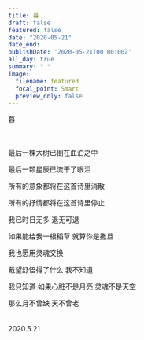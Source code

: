 ```yaml
---
title: 暮
draft: false
featured: false
date: "2020-05-21"
date_end: 
publishDate: '2020-05-21T00:00:00Z'
all_day: true
summary: " "
image:
  filename: featured
  focal_point: Smart
  preview_only: false
---
```

暮
<br><br><br>

最后一棵大树已倒在血泊之中

最后一颗星辰已流干了眼泪

所有的意象都将在这首诗里消散

所有的抒情都将在这首诗里停止

我已时日无多 退无可退

如果能给我一根稻草 就算你是撒旦

我也愿用灵魂交换

戴望舒悟得了什么 我不知道

我只知道 如果心脏不是月亮 灵魂不是天空

那么月不曾缺 天不曾老
<br><br><br>
2020.5.21